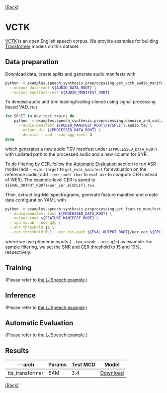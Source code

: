 [[Back]](..)

# VCTK

[VCTK](https://datashare.ed.ac.uk/handle/10283/3443) is an open English speech corpus. We provide examples
for building [Transformer](https://arxiv.org/abs/1809.08895) models on this dataset.


## Data preparation
Download data, create splits and generate audio manifests with
```bash
python -m examples.speech_synthesis.preprocessing.get_vctk_audio_manifest \
  --output-data-root ${AUDIO_DATA_ROOT} \
  --output-manifest-root ${AUDIO_MANIFEST_ROOT}
```

To denoise audio and trim leading/trailing silence using signal processing based VAD, run
```bash
for SPLIT in dev test train; do
    python -m examples.speech_synthesis.preprocessing.denoise_and_vad_audio \
      --audio-manifest ${AUDIO_MANIFEST_ROOT}/${SPLIT}.audio.tsv \
      --output-dir ${PROCESSED_DATA_ROOT} \
      --denoise --vad --vad-agg-level 3
done
```
which generates a new audio TSV manifest under `${PROCESSED_DATA_ROOT}` with updated path to the processed audio and
a new column for SNR.

To do filtering by CER, follow the [Automatic Evaluation](../docs/ljspeech_example.md#automatic-evaluation) section to
run ASR model (add `--eval-target` to `get_eval_manifest` for evaluation on the reference audio; add `--err-unit char`
to `eval_asr` to compute CER instead of WER). The example-level CER is saved to
`${EVAL_OUTPUT_ROOT}/uer_cer.${SPLIT}.tsv`.

Then, extract log-Mel spectrograms, generate feature manifest and create data configuration YAML with
```bash
python -m examples.speech_synthesis.preprocessing.get_feature_manifest \
  --audio-manifest-root ${PROCESSED_DATA_ROOT} \
  --output-root ${FEATURE_MANIFEST_ROOT} \
  --ipa-vocab --use-g2p \
  --snr-threshold 15 \
  --cer-threshold 0.1 --cer-tsv-path ${EVAL_OUTPUT_ROOT}/uer_cer.${SPLIT}.tsv
```
where we use phoneme inputs (`--ipa-vocab --use-g2p`) as example. For sample filtering, we set the SNR and CER threshold
to 15 and 10%, respectively.

## Training
(Please refer to [the LJSpeech example](../docs/ljspeech_example.md#transformer).)

## Inference
(Please refer to [the LJSpeech example](../docs/ljspeech_example.md#inference).)

## Automatic Evaluation
(Please refer to [the LJSpeech example](../docs/ljspeech_example.md#automatic-evaluation).)

## Results

| --arch | Params | Test MCD | Model |
|---|---|---|---|
| tts_transformer | 54M | 3.4 | [Download](https://dl.fbaipublicfiles.com/fairseq/s2/vctk_transformer_phn.tar) |

[[Back]](..)
